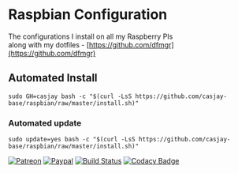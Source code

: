 # Raspbian Configuration
  
The configurations I install on all my Raspberry PIs  
along with my dotfiles - [https://github.com/dfmgr](https://github.com/dfmgr)
  
## Automated Install

```shell
sudo GH=casjay bash -c "$(curl -LsS https://github.com/casjay-base/raspbian/raw/master/install.sh)"
```

### Automated update

```shell
sudo update=yes bash -c "$(curl -LsS https://github.com/casjay-base/raspbian/raw/master/install.sh)"
```

[![Patreon](https://img.shields.io/badge/patreon-donate-orange.svg)](https://www.patreon.com/casjay)
[![Paypal](https://img.shields.io/badge/Donate-PayPal-green.svg)](https://www.paypal.me/casjaysdev)
[![Build Status](https://travis-ci.org/casjay-base/raspbian.svg?branch=master)](https://travis-ci.org/casjay-base/raspbian)
[![Codacy Badge](https://app.codacy.com/project/badge/Grade/e26df7c683764c3aa34555221293c4c7)](https://www.codacy.com/gh/casjay-base/raspbian)
